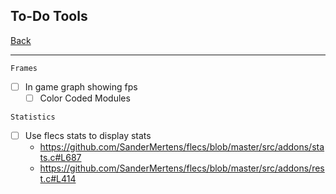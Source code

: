 To-Do Tools
-----

[Back](todo-main.md)

-----

`Frames`

- [ ] In game graph showing fps
    - [ ] Color Coded Modules

`Statistics`
- [ ] Use flecs stats to display stats
    - https://github.com/SanderMertens/flecs/blob/master/src/addons/stats.c#L687
    - https://github.com/SanderMertens/flecs/blob/master/src/addons/rest.c#L414

